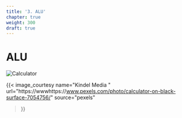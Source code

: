 ```yaml
---
title: '3. ALU'
chapter: true
weight: 300
draft: true
---
```


# ALU

![Calculator](/images/pexels/pexels-kindel-media-7054756.jpg)

{{< image_courtesy 
  name="Kindel Media "
  url="https://wwwhttps://www.pexels.com/photo/calculator-on-black-surface-7054756/"
  source="pexels"
  >}}